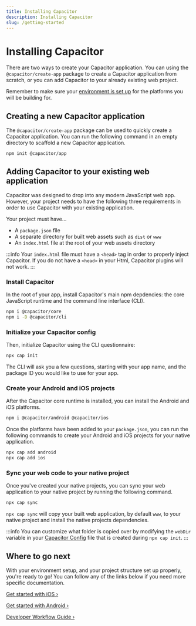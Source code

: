```yaml
---
title: Installing Capacitor
description: Installing Capacitor
slug: /getting-started
---
```


# Installing Capacitor

There are two ways to create your Capacitor application. You can using the `@capacitor/create-app` package to create a Capacitor application from scratch, or you can add Capacitor to your already existing web project.

Remember to make sure your [environment is set up](/docs/getting-started/environment-setup) for the platforms you will be building for.

## Creating a new Capacitor application

The `@capacitor/create-app` package can be used to quickly create a Capacitor application. You can run the following command in an empty directory to scaffold a new Capacitor application.

```bash
npm init @capacitor/app
```

## Adding Capacitor to your existing web application

Capacitor was designed to drop into any modern JavaScript web app. However, your project needs to have the following three requirements in order to use Capacitor with your existing application.

Your project must have...

- A `package.json` file
- A separate directory for built web assets such as `dist` or `www`
- An `index.html` file at the root of your web assets directory

:::info
Your `index.html` file must have a `<head>` tag in order to properly inject Capacitor. If you do not have a
`<head>` in your Html, Capacitor plugins will not work.
:::

### Install Capacitor

In the root of your app, install Capacitor's main npm depdencies: the core JavaScript runtime and the command line interface (CLI).

```bash
npm i @capacitor/core
npm i -D @capacitor/cli
```

### Initialize your Capacitor config

Then, initialize Capacitor using the CLI questionnaire:

```bash
npx cap init
```

The CLI will ask you a few questions, starting with your app name, and the package ID you would like to use for your app.

### Create your Android and iOS projects

After the Capacitor core runtime is installed, you can install the Android and iOS platforms.

```bash
npm i @capacitor/android @capacitor/ios
```

Once the platforms have been added to your `package.json`, you can run the following commands to create your Android and iOS projects for your native application.

```bash
npx cap add android
npx cap add ios
```

### Sync your web code to your native project

Once you've created your native projects, you can sync your web application to your native project by running the following command.

```bash
npx cap sync
```

`npx cap sync` will copy your built web application, by default `www`, to your native project and install the native projects dependencies.

:::info
You can customize what folder is copied over by modifying the `webDir` variable in your [Capacitor Config](/docs/config) file that is created during `npx cap init`.
:::

## Where to go next

With your environment setup, and your project structure set up properly, you're ready to go! You can follow any of the links below if you need more specific documentation.

[Get started with iOS &#8250;](/docs/ios)

[Get started with Android &#8250;](/docs/android)

[Developer Workflow Guide &#8250;](/docs/basics/workflow)
